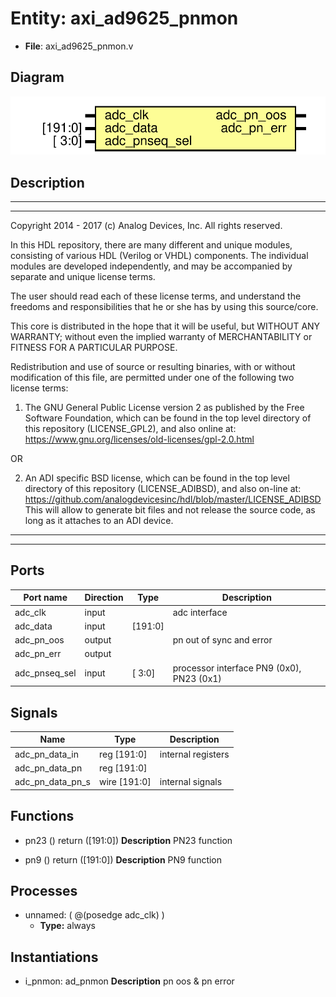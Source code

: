 # Entity: axi_ad9625_pnmon

- **File**: axi_ad9625_pnmon.v
## Diagram

![Diagram](axi_ad9625_pnmon.svg "Diagram")
## Description

 ***************************************************************************
 ***************************************************************************
 Copyright 2014 - 2017 (c) Analog Devices, Inc. All rights reserved.

 In this HDL repository, there are many different and unique modules, consisting
 of various HDL (Verilog or VHDL) components. The individual modules are
 developed independently, and may be accompanied by separate and unique license
 terms.

 The user should read each of these license terms, and understand the
 freedoms and responsibilities that he or she has by using this source/core.

 This core is distributed in the hope that it will be useful, but WITHOUT ANY
 WARRANTY; without even the implied warranty of MERCHANTABILITY or FITNESS FOR
 A PARTICULAR PURPOSE.

 Redistribution and use of source or resulting binaries, with or without modification
 of this file, are permitted under one of the following two license terms:

   1. The GNU General Public License version 2 as published by the
      Free Software Foundation, which can be found in the top level directory
      of this repository (LICENSE_GPL2), and also online at:
      <https://www.gnu.org/licenses/old-licenses/gpl-2.0.html>

 OR

   2. An ADI specific BSD license, which can be found in the top level directory
      of this repository (LICENSE_ADIBSD), and also on-line at:
      https://github.com/analogdevicesinc/hdl/blob/master/LICENSE_ADIBSD
      This will allow to generate bit files and not release the source code,
      as long as it attaches to an ADI device.

 ***************************************************************************
 ***************************************************************************

## Ports

| Port name     | Direction | Type    | Description                                |
| ------------- | --------- | ------- | ------------------------------------------ |
| adc_clk       | input     |         |  adc interface                             |
| adc_data      | input     | [191:0] |                                            |
| adc_pn_oos    | output    |         |  pn out of sync and error                  |
| adc_pn_err    | output    |         |                                            |
| adc_pnseq_sel | input     | [  3:0] |  processor interface PN9 (0x0), PN23 (0x1) |
## Signals

| Name             | Type                | Description          |
| ---------------- | ------------------- | -------------------- |
| adc_pn_data_in   | reg         [191:0] |  internal registers  |
| adc_pn_data_pn   | reg         [191:0] |                      |
| adc_pn_data_pn_s | wire [191:0]        |  internal signals    |
## Functions
- pn23 <font id="function_arguments">()</font> <font id="function_return">return ([191:0])</font>
**Description**
 PN23 function

- pn9 <font id="function_arguments">()</font> <font id="function_return">return ([191:0])</font>
**Description**
 PN9 function

## Processes
- unnamed: ( @(posedge adc_clk) )
  - **Type:** always
## Instantiations

- i_pnmon: ad_pnmon
**Description**
 pn oos & pn error

